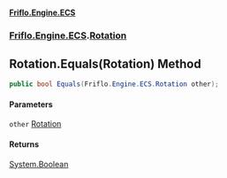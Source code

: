 #### [Friflo.Engine.ECS](index.md 'index')
### [Friflo.Engine.ECS](Friflo.Engine.ECS.md 'Friflo.Engine.ECS').[Rotation](Rotation.md 'Friflo.Engine.ECS.Rotation')

## Rotation.Equals(Rotation) Method

```csharp
public bool Equals(Friflo.Engine.ECS.Rotation other);
```
#### Parameters

<a name='Friflo.Engine.ECS.Rotation.Equals(Friflo.Engine.ECS.Rotation).other'></a>

`other` [Rotation](Rotation.md 'Friflo.Engine.ECS.Rotation')

#### Returns
[System.Boolean](https://docs.microsoft.com/en-us/dotnet/api/System.Boolean 'System.Boolean')